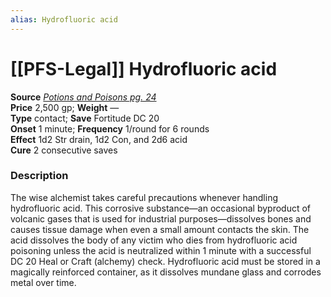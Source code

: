 ```yaml
---
alias: Hydrofluoric acid
---
```


# [[PFS-Legal]] Hydrofluoric acid

**Source** [_Potions and Poisons pg. 24_](http://paizo.com/products/btpy9xa4?Pathfinder-Player-Companion-Potions-Poisons)  
**Price** 2,500 gp; **Weight** —  
**Type** contact; **Save** Fortitude DC 20  
**Onset** 1 minute; **Frequency** 1/round for 6 rounds  
**Effect** 1d2 Str drain, 1d2 Con, and 2d6 acid  
**Cure** 2 consecutive saves

### Description

The wise alchemist takes careful precautions whenever handling hydrofluoric acid. This corrosive substance—an occasional byproduct of volcanic gases that is used for industrial purposes—dissolves bones and causes tissue damage when even a small amount contacts the skin. The acid dissolves the body of any victim who dies from hydrofluoric acid poisoning unless the acid is neutralized within 1 minute with a successful DC 20 Heal or Craft (alchemy) check. Hydrofluoric acid must be stored in a magically reinforced container, as it dissolves mundane glass and corrodes metal over time.
